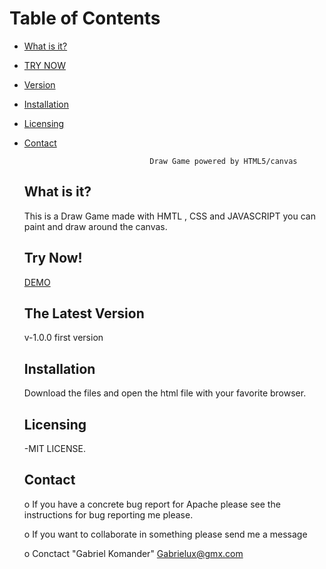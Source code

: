 # Table of Contents
* [What is it?](#What)
* [TRY NOW](#try)
* [Version](#Version)
* [Installation](#Install)
* [Licensing](#license)
* [Contact](#Contacts)


		                          Draw Game powered by HTML5/canvas
		                         	  

  <a name="What"></a>What is it?
  -----------
  This is a Draw Game made with HMTL , CSS and JAVASCRIPT
  you can paint and draw around the canvas.

  <a name="try"></a>Try Now!
  -----------
  [DEMO](http://gabojkz.github.io/drawGame/)

  <a name="Version"></a>The Latest Version
  ------------------
  v-1.0.0 first version

  <a name="Install"></a>Installation
  -----------

  Download the files and open the html file with your favorite browser.

  <a name="license"></a>Licensing
  ---------

  -MIT LICENSE.

  Contact
  --------

     o If you have a concrete bug report for Apache please see the instructions
       for bug reporting me please.

     o If you want to collaborate in something please send me a message 

     o <a name="Contacts"></a>Conctact "Gabriel Komander" <Gabrielux@gmx.com>
